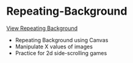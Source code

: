 # Repeating-Background

[View Repeating Background](https://brixsta.github.io/Repeating-Background/)

- Repeating Background using Canvas
- Manipulate X values of images
- Practice for 2d side-scrolling games
